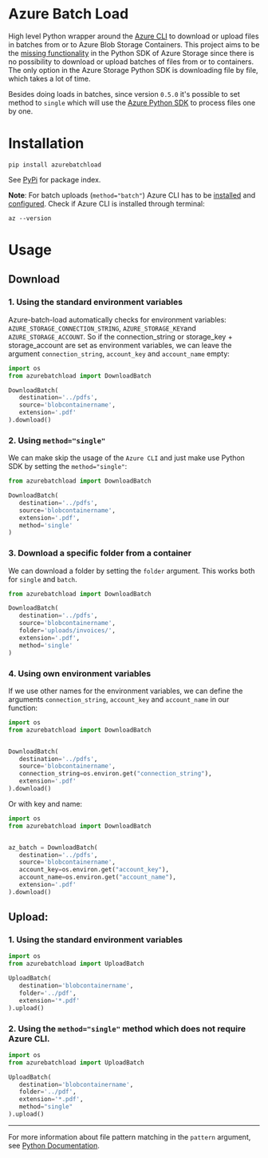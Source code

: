 # Azure Batch Load
High level Python wrapper around the [Azure CLI](https://docs.microsoft.com/en-us/cli/azure/) to download or upload files in batches from or to Azure Blob Storage Containers. 
This project aims to be the [missing functionality](https://github.com/Azure/azure-storage-python/issues/554) 
in the Python SDK of Azure Storage since there is no possibility to download or upload batches of files from or to containers.
The only option in the Azure Storage Python SDK is downloading file by file, which takes a lot of time.

Besides doing loads in batches, since version `0.5.0` it's possible to set method to `single` which will use the 
[Azure Python SDK](https://github.com/Azure/azure-sdk-for-python/tree/master/sdk/storage/azure-storage-blob) to process files one by one.


# Installation

```commandline
pip install azurebatchload
```

See [PyPi](https://pypi.org/project/azurebatchload/) for package index.

**Note**: For batch uploads (`method="batch"`) Azure CLI has to be [installed](https://docs.microsoft.com/en-us/cli/azure/install-azure-cli)
and [configured](https://docs.microsoft.com/en-us/cli/azure/get-started-with-azure-cli).
Check if Azure CLI is installed through terminal:

```commandline
az --version
```

# Usage

## Download
### 1. Using the standard environment variables

Azure-batch-load automatically checks for environment variables: `AZURE_STORAGE_CONNECTION_STRING`, 
   `AZURE_STORAGE_KEY`and `AZURE_STORAGE_ACCOUNT`. 
So if the connection_string or storage_key + storage_account are set as environment variables, 
   we can leave the argument `connection_string`, `account_key` and `account_name` empty:

```python
import os
from azurebatchload import DownloadBatch

DownloadBatch(
   destination='../pdfs',
   source='blobcontainername',
   extension='.pdf'
).download()
```

### 2. Using `method="single"`

We can make skip the usage of the `Azure CLI` and just make use Python SDK by setting the `method="single"`:

```python
from azurebatchload import DownloadBatch

DownloadBatch(
   destination='../pdfs',
   source='blobcontainername',
   extension='.pdf',
   method='single'
)
```

### 3. Download a specific folder from a container

We can download a folder by setting the `folder` argument. This works both for `single` and `batch`.

```python
from azurebatchload import DownloadBatch

DownloadBatch(
   destination='../pdfs',
   source='blobcontainername',
   folder='uploads/invoices/',
   extension='.pdf',
   method='single'
)
```

### 4. Using own environment variables

If we use other names for the environment variables, we can define the arguments `connection_string`, `account_key` 
and `account_name` in our function:

```python
import os
from azurebatchload import DownloadBatch


DownloadBatch(
   destination='../pdfs',
   source='blobcontainername',
   connection_string=os.environ.get("connection_string"),
   extension='.pdf'
).download()
```

Or with key and name:

```python
import os
from azurebatchload import DownloadBatch


az_batch = DownloadBatch(
   destination='../pdfs',
   source='blobcontainername',
   account_key=os.environ.get("account_key"),
   account_name=os.environ.get("account_name"),
   extension='.pdf'
).download()
```

## Upload:

### 1. Using the standard environment variables

```python
import os
from azurebatchload import UploadBatch

UploadBatch(
   destination='blobcontainername',
   folder='../pdf',
   extension='*.pdf'
).upload()
```

### 2. Using the `method="single"` method which does not require Azure CLI.

```python
import os
from azurebatchload import UploadBatch

UploadBatch(
   destination='blobcontainername',
   folder='../pdf',
   extension='*.pdf',
   method="single"
).upload()
```

---

For more information about file pattern matching in the `pattern` argument, see [Python Documentation](https://docs.python.org/3.7/library/fnmatch.html).